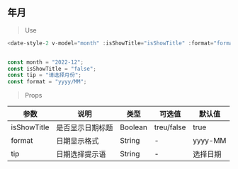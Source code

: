 ## 年月

>Use
```javascript
<date-style-2 v-model="month" :isShowTitle="isShowTitle" :format="format" :tip="tip"></date-style-2>


const month = "2022-12";
const isShowTitle = "false";
const tip = "请选择月份";
const format = "yyyy/MM";
```

> Props

参数|说明|类型|可选值|默认值
-|-|-|-|-
isShowTitle|是否显示日期标题|Boolean|treu/false|true
format|日期显示格式|String|-|yyyy-MM
tip|日期选择提示语|String|-|选择日期

